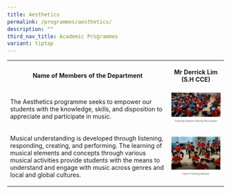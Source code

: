 ```yaml
---
title: Aesthetics
permalink: /programmes/aesthetics/
description: ""
third_nav_title: Academic Programmes
variant: tiptap
---
```

<table style="minWidth: 50px">
<colgroup>
<col>
<col>
</colgroup>
<tbody>
<tr>
<th rowspan="1" colspan="1">
<p>Name of Members of the Department
<br>
</p>
</th>
<th rowspan="1" colspan="1">
<p>Mr Derrick Lim (S.H CCE)</p>
</th>
</tr>
<tr>
<td rowspan="1" colspan="1">
<p>The Aesthetics programme seeks to empower our students with the knowledge,
skills, and disposition to appreciate and participate in music.</p>
</td>
<td rowspan="1" colspan="1">
<div class="isomer-image-wrapper">
<img style="width: 100%" height="auto" width="100%" alt="" src="/images/aesthetics1.jpg">
</div>
</td>
</tr>
<tr>
<td rowspan="1" colspan="1">
<p>Musical understanding is developed through listening, responding, creating,
and performing. The learning of musical elements and concepts through various
musical activities provide students with the means to understand and engage
with music across genres and local and global cultures.</p>
</td>
<td rowspan="1" colspan="1">
<div class="isomer-image-wrapper">
<img style="width: 100%" height="auto" width="100%" alt="" src="/images/aesthetics2.jpg">
</div>
</td>
</tr>
</tbody>
</table>
<p></p>